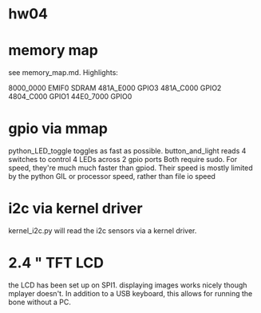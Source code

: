 # hw04

# memory map
 see memory_map.md. Highlights: 

   8000_0000 EMIF0 SDRAM
   481A_E000 GPIO3
   481A_C000 GPIO2
   4804_C000 GPIO1
   44E0_7000 GPIO0

# gpio via mmap
 python_LED_toggle toggles as fast as possible. 
 button_and_light reads 4 switches to control 4 LEDs across 2 gpio ports
 Both require sudo. 
 For speed, they're much much faster than gpiod. Their speed is mostly limited by the python GIL or processor speed, rather than file io speed

# i2c via kernel driver
 kernel_i2c.py will read the i2c sensors via a kernel driver. 

# 2.4 " TFT LCD
 the LCD has been set up on SPI1. displaying images works nicely though mplayer doesn't. In addition to a USB keyboard, this allows for running the bone without a PC. 